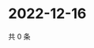 # 2022-12-16

共 0 条

<!-- BEGIN WEIBO -->
<!-- 最后更新时间 Fri Dec 16 2022 03:00:50 GMT+0800 (China Standard Time) -->

<!-- END WEIBO -->
